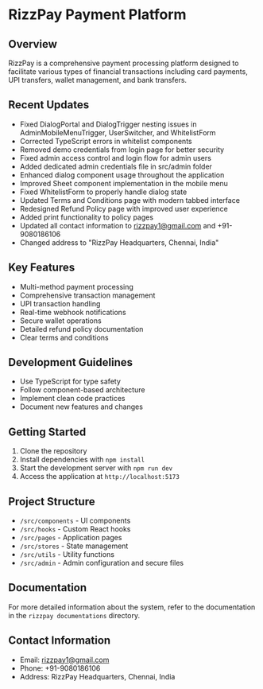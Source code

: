 
# RizzPay Payment Platform

## Overview

RizzPay is a comprehensive payment processing platform designed to facilitate various types of financial transactions including card payments, UPI transfers, wallet management, and bank transfers.

## Recent Updates

- Fixed DialogPortal and DialogTrigger nesting issues in AdminMobileMenuTrigger, UserSwitcher, and WhitelistForm
- Corrected TypeScript errors in whitelist components
- Removed demo credentials from login page for better security
- Fixed admin access control and login flow for admin users
- Added dedicated admin credentials file in src/admin folder
- Enhanced dialog component usage throughout the application
- Improved Sheet component implementation in the mobile menu
- Fixed WhitelistForm to properly handle dialog state
- Updated Terms and Conditions page with modern tabbed interface
- Redesigned Refund Policy page with improved user experience
- Added print functionality to policy pages
- Updated all contact information to rizzpay1@gmail.com and +91-9080186106
- Changed address to "RizzPay Headquarters, Chennai, India"

## Key Features

- Multi-method payment processing
- Comprehensive transaction management
- UPI transaction handling
- Real-time webhook notifications
- Secure wallet operations
- Detailed refund policy documentation
- Clear terms and conditions

## Development Guidelines

- Use TypeScript for type safety
- Follow component-based architecture
- Implement clean code practices
- Document new features and changes

## Getting Started

1. Clone the repository
2. Install dependencies with `npm install`
3. Start the development server with `npm run dev`
4. Access the application at `http://localhost:5173`

## Project Structure

- `/src/components` - UI components
- `/src/hooks` - Custom React hooks
- `/src/pages` - Application pages
- `/src/stores` - State management
- `/src/utils` - Utility functions
- `/src/admin` - Admin configuration and secure files

## Documentation

For more detailed information about the system, refer to the documentation in the `rizzpay documentations` directory.

## Contact Information

- Email: rizzpay1@gmail.com
- Phone: +91-9080186106
- Address: RizzPay Headquarters, Chennai, India

